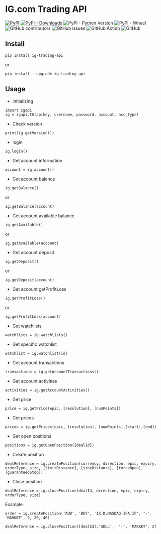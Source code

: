 # IG.com Trading API

[![PyPI](https://img.shields.io/pypi/v/ig-trading-api)](https://pypi.org/project/ig-trading-api/)
[![PyPI - Downloads](https://img.shields.io/pypi/dm/ig-trading-api)](https://pypistats.org/packages/ig-trading-api)
![PyPI - Python Version](https://img.shields.io/pypi/pyversions/ig-trading-api)
![PyPI - Wheel](https://img.shields.io/pypi/wheel/ig-trading-api)
![GitHub contributors](https://img.shields.io/github/contributors/Iceloof/IG-API)
![GitHub issues](https://img.shields.io/github/issues-raw/Iceloof/IG-API)
![GitHub Action](https://github.com/Iceloof/IG-API/workflows/GitHub%20Action/badge.svg)
![GitHub](https://img.shields.io/github/license/Iceloof/IG-API)

## Install
```
pip install ig-trading-api
```
or
```
pip install --upgrade ig-trading-api
```
## Usage
- Initializing
```
import igapi
ig = igapi.IG(apikey, username, password, account, acc_type)
```
- Check version
```
print(ig.getVersion())
```
- login
```
ig.login()
```
- Get account information
```
account = ig.account()
```
- Get account balance
```
ig.getBalance()
```
or
```
ig.getBalance(account)
```
- Get account available balance
```
ig.getAvailable()
```
or
```
ig.getAvailable(account)
```
- Get account deposit
```
ig.getDeposit()
```
or
```
ig.getDeposit(account)
```
- Get account getProfitLoss
```
ig.getProfitLoss()
```
or
```
ig.getProfitLoss(account)
```
- Get watchlists
```
watchlists = ig.watchlists()
```
- Get specific watchlist
```
watchlist = ig.watchlist(id)
```
- Get account transactions
```
transactions = ig.getAccountTransactions()
```
- Get account activities
```
activities = ig.getAccountActivities()
```
- Get price
```
price = ig.getPrice(epic, [resolution], [numPoints])
```
- Get prices
```
prices = ig.getPrices(epic, [resolution], [numPoints],[start],[end])
```
- Get open positions
```
positions = ig.getOpenPosition([dealId])
```
- Create position
```
dealReference = ig.createPosition(currency, direction, epic, expiry, orderType, size, [limitDistance], [stopDistance], [forceOpen], [guaranteedStop])
```
- Close position
```
dealReference = ig.closePosition(dealId, direction, epic, expiry, orderType, size)
```

Example
```
order = ig.createPosition('AUD', 'BUY', 'IX.D.NASDAQ.IFA.IP', '-', 'MARKET', 2, 20, 40)

dealReference = ig.closePosition([dealId],'SELL',  '-', 'MARKET', 2)

```
